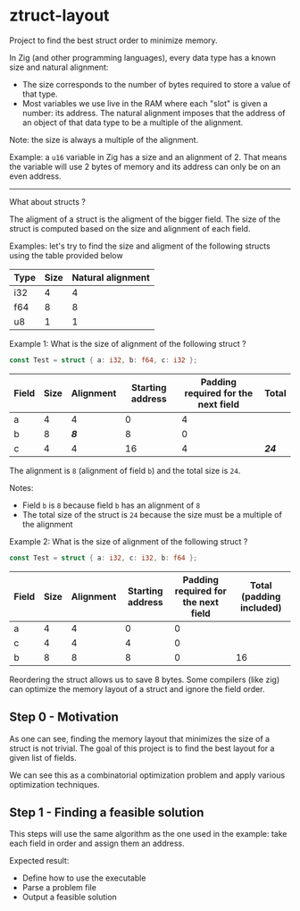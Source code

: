 # ztruct-layout

Project to find the best struct order to minimize memory.

In Zig (and other programming languages), every data type has a known size and natural alignment:

* The size corresponds to the number of bytes required to store a value of that type.
* Most variables we use live in the RAM where each "slot" is given a number: its address. The natural alignment imposes that the address of an object of that data type to be a multiple of the alignment.

Note: the size is always a multiple of the alignment.

Example: a `u16` variable in Zig has a size and an alignment of 2. That means the variable will use 2 bytes of memory and its address can only be on an even address.

---

What about structs ? 

The aligment of a struct is the aligment of the bigger field. The size of the struct is computed based on the size and alignment of each field.

Examples: let's try to find the size and aligment of the following structs using the table provided below

| **Type** | **Size** | **Natural alignment** |
|----------|----------|-----------------------|
| i32      | 4        | 4                     |
| f64      | 8        | 8                     |
| u8       | 1        | 1                     |

Example 1: What is the size of alignment of the following struct ?

```rs
const Test = struct { a: i32, b: f64, c: i32 };
```

| **Field** | **Size** | **Alignment** | **Starting address** | **Padding required for the next field** | **Total** |
|---|---|---|---|---|---|
| a | 4 | 4 | 0 | 4 |  |
| b | 8 | **_8_** | 8 | 0 |  |
| c | 4 | 4 | 16 | 4 | **_24_** |

The alignment is `8` (alignment of field `b`) and the total size is `24`.

Notes: 
* Field `b` is `8` because field `b` has an alignment of `8`
* The total size of the struct is `24` because the size must be a multiple of the alignment

Example 2: What is the size of alignment of the following struct ?

```rs
const Test = struct { a: i32, c: i32, b: f64 };
```

| **Field** | **Size** | **Alignment** | **Starting address** | **Padding required for the next field** | **Total (padding included)** |
|---|---|---|---|---|---|
| a | 4 | 4 | 0 | 0 |  |
| c | 4 | 4 | 4 | 0 |  |
| b | 8 | 8 | 8 | 0 | 16 |

Reordering the struct allows us to save 8 bytes. Some compilers (like zig) can optimize the memory layout of a struct and ignore the field order.

## Step 0 - Motivation

As one can see, finding the memory layout that minimizes the size of a struct is not trivial. The goal of this project is to find the best layout for a given list of fields.

We can see this as a combinatorial optimization problem and apply various optimization techniques.

## Step 1 - Finding a feasible solution

This steps will use the same algorithm as the one used in the example: take each field in order and assign them an address.

Expected result:

* Define how to use the executable
* Parse a problem file
* Output a feasible solution